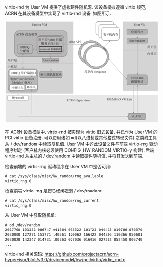 
virtio-rnd 为 User VM 提供了虚拟硬件随机源. 该设备模拟遵循 virtio 规范, ACRN 在其设备模型中实现了 virtio-rnd 设备, 如图所示.

![2024-10-24-16-57-17.png](./images/2024-10-24-16-57-17.png)

在 ACRN 设备模型中, virtio-rnd 被实现为 virtio 旧式设备, 并已作为 User VM 的 PCI virtio 设备注册. 可以使用诸如 od(以八进制或其他格式转储文件) 之类的工具从 / dev/random 中读取随机值. User VM 中的此设备文件与前端 virtio-rng 驱动程序绑定 (客户机内核必须使用 CONFIG_HW_RANDOM_VIRTIO=y 构建)​. 后端 virtio-rnd 从主机的 / dev/random 中读取硬件随机值, 并将其发送到前端.

检查前端的 virtio-rng 驱动程序在 User VM 中是否可用:

```
# cat /sys/class/misc/hw_random/rng_available
virtio_rng.0
```

检查前端 virtio-rng 是否已经绑定到 / dev/random:

```
# cat /sys/class/misc/hw_random/rng_current
virtio_rng.0
```

从 User VM 中获取随机值:

```
# od /dev/random
2027760 153322 066747 041364 053522 161723 044413 010766 076570
2030000 127271 153771 140561 120062 166422 044306 110366 050601
2030020 142347 014731 100363 027036 016016 027202 052450 005740
...
```

virtio-rnd 相关源码: https://github.com/projectacrn/acrn-hypervisor/blob/v3.0/devicemodel/hw/pci/virtio/virtio_rnd.c
